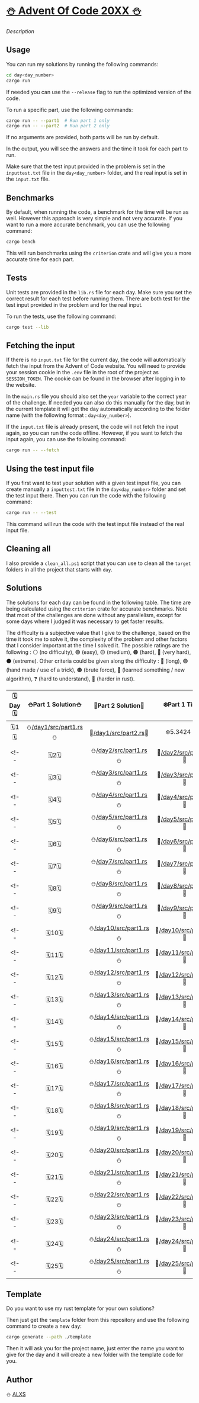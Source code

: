 # [⛄ Advent Of Code 20XX ⛄](https://adventofcode.com/20XX)

*Description*

## Usage

You can run my solutions by running the following commands:

```sh
cd day<day_number>
cargo run
```

If needed you can use the `--release` flag to run the optimized version of the code.

To run a specific part, use the following commands:

```sh
cargo run -- --part1  # Run part 1 only
cargo run -- --part2  # Run part 2 only
```

If no arguments are provided, both parts will be run by default.

In the output, you will see the answers and the time it took for each part to run.

Make sure that the test input provided in the problem is set in the `inputtest.txt` file in the `day<day_number>` folder, and the real input is set in the `input.txt` file.

## Benchmarks

By default, when running the code, a benchmark for the time will be run as well. However this approach is very simple and not very accurate. If you want to run a more accurate benchmark, you can use the following command:

```sh
cargo bench
```

This will run benchmarks using the `criterion` crate and will give you a more accurate time for each part.

## Tests

Unit tests are provided in the `lib.rs` file for each day. Make sure you set the correct result for each test before running them.
There are both test for the test input provided in the problem and for the real input.

To run the tests, use the following command:

```sh
cargo test --lib
```

## Fetching the input

If there is no `input.txt` file for the current day, the code will automatically fetch the input from the Advent of Code website. You will need to provide your session cookie in the `.env` file in the root of the project as `SESSION_TOKEN`. The cookie can be found in the browser after logging in to the website.

In the `main.rs` file you should also set the `year` variable to the correct year of the challenge. If needed you can also do this manually for the day, but in the current template it will get the day automatically according to the folder name (with the following format : `day<day_number>`).

If the `input.txt` file is already present, the code will not fetch the input again, so you can run the code offline. However, if you want to fetch the input again, you can use the following command:

```sh
cargo run -- --fetch
```

## Using the test input file

If you first want to test your solution with a given test input file, you can create manually a `inputtest.txt` file in the `day<day_number>` folder and set the test input there. Then you can run the code with the following command:

```sh
cargo run -- --test
```

This command will run the code with the test input file instead of the real input file.

## Cleaning all

I also provide a `clean_all.ps1` script that you can use to clean all the `target` folders in all the project that starts with `day`.

## Solutions

The solutions for each day can be found in the following table. The time are being calculated using the `criterion` crate for accurate benchmarks. Note that most of the challenges are done without any parallelism, except for some days where I judged it was necessary to get faster results.

The difficulty is a subjective value that I give to the challenge, based on the time it took me to solve it, the complexity of the problem and other factors that I consider important at the time I solved it. The possible ratings are the following : ⚪ (no difficulty), 🟢 (easy), 🟡 (medium), 🟠 (hard), 🔴 (very hard), ⚫ (extreme). Other criteria could be given along the difficulty : 🔵 (long), 🟣 (hand made / use of a trick), 🟤 (brute force), 📖 (learned something / new algorithm), ❓ (hard to understand), 🦀 (harder in rust).

| 🗓️Day🗓️ | ⛄Part 1 Solution⛄ | 🎁Part 2 Solution🎁 | ❄️Part 1 Time❄️ | 🎄Part 2 Time🎄 | 🏔️Difficulty🏔️ |
|:-------:|:------------------:|:------------------:|:--------------:|:--------------:| :------------: |
| 🗓️1🗓️ | ⛄[/day1/src/part1.rs](/day1/src/part1.rs)⛄ | 🎁[/day1/src/part2.rs](/day1/src/part2.rs)🎁 | ❄️5.3424 µs❄️ | 🎄6.8289 ms🎄 | 🏔️ ⚪ 🏔️ |
<!-- | 🗓️2🗓️ | ⛄[/day2/src/part1.rs](/day2/src/part1.rs)⛄ | 🎁[/day2/src/part2.rs](/day2/src/part2.rs)🎁 | ❄️___❄️ | 🎄___🎄 | 🏔️ _ 🏔️ | -->
<!-- | 🗓️3🗓️ | ⛄[/day3/src/part1.rs](/day3/src/part1.rs)⛄ | 🎁[/day3/src/part2.rs](/day3/src/part2.rs)🎁 | ❄️___❄️ | 🎄___🎄 | 🏔️ _ 🏔️ | -->
<!-- | 🗓️4🗓️ | ⛄[/day4/src/part1.rs](/day4/src/part1.rs)⛄ | 🎁[/day4/src/part2.rs](/day4/src/part2.rs)🎁 | ❄️___❄️ | 🎄___🎄 | 🏔️ _ 🏔️ | -->
<!-- | 🗓️5🗓️ | ⛄[/day5/src/part1.rs](/day5/src/part1.rs)⛄ | 🎁[/day5/src/part2.rs](/day5/src/part2.rs)🎁 | ❄️___❄️ | 🎄___🎄 | 🏔️ _ 🏔️ | -->
<!-- | 🗓️6🗓️ | ⛄[/day6/src/part1.rs](/day6/src/part1.rs)⛄ | 🎁[/day6/src/part2.rs](/day6/src/part2.rs)🎁 | ❄️___❄️ | 🎄___🎄 | 🏔️ _ 🏔️ | -->
<!-- | 🗓️7🗓️ | ⛄[/day7/src/part1.rs](/day7/src/part1.rs)⛄ | 🎁[/day7/src/part2.rs](/day7/src/part2.rs)🎁 | ❄️___❄️ | 🎄___🎄 | 🏔️ _ 🏔️ | -->
<!-- | 🗓️8🗓️ | ⛄[/day8/src/part1.rs](/day8/src/part1.rs)⛄ | 🎁[/day8/src/part2.rs](/day8/src/part2.rs)🎁 | ❄️___❄️ | 🎄___🎄 | 🏔️ _ 🏔️ | -->
<!-- | 🗓️9🗓️ | ⛄[/day9/src/part1.rs](/day9/src/part1.rs)⛄ | 🎁[/day9/src/part2.rs](/day9/src/part2.rs)🎁 | ❄️___❄️ | 🎄___🎄 | 🏔️ _ 🏔️ | -->
<!-- | 🗓️10🗓️ | ⛄[/day10/src/part1.rs](/day10/src/part1.rs)⛄ | 🎁[/day10/src/part2.rs](/day10/src/part2.rs)🎁 | ❄️___❄️ | 🎄___🎄 | 🏔️ _ 🏔️ | -->
<!-- | 🗓️11🗓️ | ⛄[/day11/src/part1.rs](/day11/src/part1.rs)⛄ | 🎁[/day11/src/part2.rs](/day11/src/part2.rs)🎁 | ❄️___❄️ | 🎄___🎄 | 🏔️ _ 🏔️ | -->
<!-- | 🗓️12🗓️ | ⛄[/day12/src/part1.rs](/day12/src/part1.rs)⛄ | 🎁[/day12/src/part2.rs](/day12/src/part2.rs)🎁 | ❄️___❄️ | 🎄___🎄 | 🏔️ _ 🏔️ | -->
<!-- | 🗓️13🗓️ | ⛄[/day13/src/part1.rs](/day13/src/part1.rs)⛄ | 🎁[/day13/src/part2.rs](/day13/src/part2.rs)🎁 | ❄️___❄️ | 🎄___🎄 | 🏔️ _ 🏔️ | -->
<!-- | 🗓️14🗓️ | ⛄[/day14/src/part1.rs](/day14/src/part1.rs)⛄ | 🎁[/day14/src/part2.rs](/day14/src/part2.rs)🎁 | ❄️___❄️ | 🎄___🎄 | 🏔️ _ 🏔️ | -->
<!-- | 🗓️15🗓️ | ⛄[/day15/src/part1.rs](/day15/src/part1.rs)⛄ | 🎁[/day15/src/part2.rs](/day15/src/part2.rs)🎁 | ❄️___❄️ | 🎄___🎄 | 🏔️ _ 🏔️ | -->
<!-- | 🗓️16🗓️ | ⛄[/day16/src/part1.rs](/day16/src/part1.rs)⛄ | 🎁[/day16/src/part2.rs](/day16/src/part2.rs)🎁 | ❄️___❄️ | 🎄___🎄 | 🏔️ _ 🏔️ | -->
<!-- | 🗓️17🗓️ | ⛄[/day17/src/part1.rs](/day17/src/part1.rs)⛄ | 🎁[/day17/src/part2.rs](/day17/src/part2.rs)🎁 | ❄️___❄️ | 🎄___🎄 | 🏔️ _ 🏔️ | -->
<!-- | 🗓️18🗓️ | ⛄[/day18/src/part1.rs](/day18/src/part1.rs)⛄ | 🎁[/day18/src/part2.rs](/day18/src/part2.rs)🎁 | ❄️___❄️ | 🎄___🎄 | 🏔️ _ 🏔️ | -->
<!-- | 🗓️19🗓️ | ⛄[/day19/src/part1.rs](/day19/src/part1.rs)⛄ | 🎁[/day19/src/part2.rs](/day19/src/part2.rs)🎁 | ❄️___❄️ | 🎄___🎄 | 🏔️ _ 🏔️ | -->
<!-- | 🗓️20🗓️ | ⛄[/day20/src/part1.rs](/day20/src/part1.rs)⛄ | 🎁[/day20/src/part2.rs](/day20/src/part2.rs)🎁 | ❄️___❄️ | 🎄___🎄 | 🏔️ _ 🏔️ | -->
<!-- | 🗓️21🗓️ | ⛄[/day21/src/part1.rs](/day21/src/part1.rs)⛄ | 🎁[/day21/src/part2.rs](/day21/src/part2.rs)🎁 | ❄️___❄️ | 🎄___🎄 | 🏔️ _ 🏔️ | -->
<!-- | 🗓️22🗓️ | ⛄[/day22/src/part1.rs](/day22/src/part1.rs)⛄ | 🎁[/day22/src/part2.rs](/day22/src/part2.rs)🎁 | ❄️___❄️ | 🎄___🎄 | 🏔️ _ 🏔️ | -->
<!-- | 🗓️23🗓️ | ⛄[/day23/src/part1.rs](/day23/src/part1.rs)⛄ | 🎁[/day23/src/part2.rs](/day23/src/part2.rs)🎁 | ❄️___❄️ | 🎄___🎄 | 🏔️ _ 🏔️ | -->
<!-- | 🗓️24🗓️ | ⛄[/day24/src/part1.rs](/day24/src/part1.rs)⛄ | 🎁[/day24/src/part2.rs](/day24/src/part2.rs)🎁 | ❄️___❄️ | 🎄___🎄 | 🏔️ _ 🏔️ | -->
<!-- | 🗓️25🗓️ | ⛄[/day25/src/part1.rs](/day25/src/part1.rs)⛄ | 🎁[/day25/src/part2.rs](/day25/src/part2.rs)🎁 | ❄️___❄️ | 🎄50⭐🎄 | 🏔️ _ 🏔️ | -->

## Template

Do you want to use my rust template for your own solutions? 

Then just get the `template` folder from this repository and use the following command to create a new day:

```sh
cargo generate --path ./template
```

Then it will ask you for the project name, just enter the name you want to give for the day and it will create a new folder with the template code for you.

## Author

⛄ [ALXS](https://github.com/ALXS-GitHub)